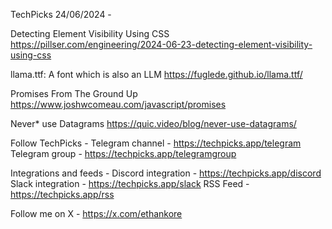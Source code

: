 TechPicks 24/06/2024 -

Detecting Element Visibility Using CSS
https://pillser.com/engineering/2024-06-23-detecting-element-visibility-using-css

llama.ttf: A font which is also an LLM
https://fuglede.github.io/llama.ttf/

Promises From The Ground Up
https://www.joshwcomeau.com/javascript/promises

Never* use Datagrams
https://quic.video/blog/never-use-datagrams/

Follow TechPicks -
Telegram channel - https://techpicks.app/telegram
Telegram group - https://techpicks.app/telegramgroup

Integrations and feeds -
Discord integration - https://techpicks.app/discord
Slack integration - https://techpicks.app/slack
RSS Feed - https://techpicks.app/rss

Follow me on X - https://x.com/ethankore